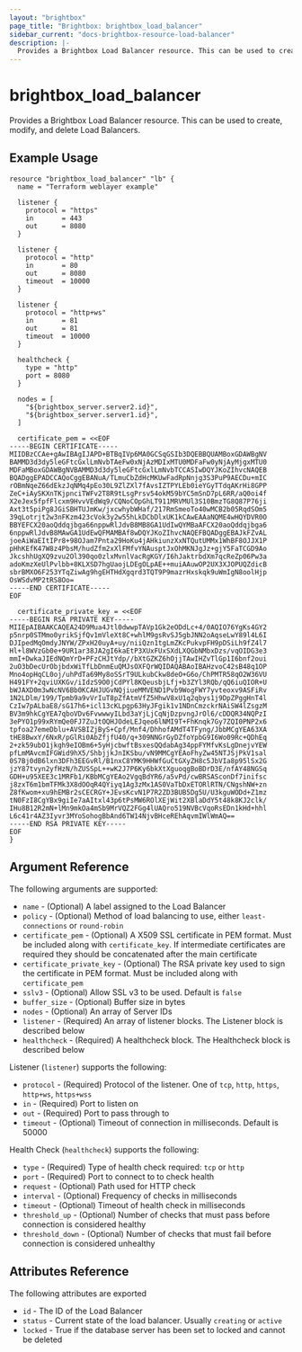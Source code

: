 ```yaml
---
layout: "brightbox"
page_title: "Brightbox: brightbox_load_balancer"
sidebar_current: "docs-brightbox-resource-load-balancer"
description: |-
  Provides a Brightbox Load Balancer resource. This can be used to create, modify, and delete Load Balancers.
---
```


# brightbox\_load\_balancer

Provides a Brightbox Load Balancer resource. This can be used to create,
modify, and delete Load Balancers.

## Example Usage

```hcl
resource "brightbox_load_balancer" "lb" {
  name = "Terraform weblayer example"

  listener {
    protocol = "https"
    in       = 443
    out      = 8080
  }

  listener {
    protocol = "http"
    in       = 80
    out      = 8080
    timeout  = 10000
  }

  listener {
    protocol = "http+ws"
    in       = 81
    out      = 81
    timeout  = 10000
  }

  healthcheck {
    type = "http"
    port = 8080
  }

  nodes = [
    "${brightbox_server.server2.id}",
    "${brightbox_server.server1.id}",
  ]

  certificate_pem = <<EOF
-----BEGIN CERTIFICATE-----
MIIDBzCCAe+gAwIBAgIJAPD+BTBqIVp6MA0GCSqGSIb3DQEBBQUAMBoxGDAWBgNV
BAMMD3d3dy5leGFtcGxlLmNvbTAeFw0xNjAzMDIxMTU0MDFaFw0yNjAyMjgxMTU0
MDFaMBoxGDAWBgNVBAMMD3d3dy5leGFtcGxlLmNvbTCCASIwDQYJKoZIhvcNAQEB
BQADggEPADCCAQoCggEBANuA/TLmuCbZdHcMKUwFadRpNnjg3S3PuP9AECDu+mIC
rOBmNqeZ66dEkzJqNMq4pEo30L9ZlZXl7fAvsIZTPYLEb0ieYGyTTdqAKrHi8GPP
ZeC+iAySKXnTKjpnciTWFv2T8R9tLsgPrsv54okM59bYC5mSnD7pL6RR/aQ0oi4f
X2eJex5fpfFlcxm9HvvVEdWq9/CQNoCOpGhLT911MRVMUl3S10BmzTG8Q87P76ji
Axt3t5piPg8JGiSBHTUJmKw/jxcwhybWHaf/217RmSmeoTo40wMCB2b05RqdSOm5
39qLotrjt2w3nFKzm423cVok3y2w55hLkDCbDlxUK1kCAwEAAaNQME4wHQYDVR0O
BBYEFCX20aoQddqjbga66nppwRlJdvB8MB8GA1UdIwQYMBaAFCX20aoQddqjbga6
6nppwRlJdvB8MAwGA1UdEwQFMAMBAf8wDQYJKoZIhvcNAQEFBQADggEBAJkFZvAL
joeAiWaEItIPr8+98OJam7Pnta29HoKu4jAHkiunzXxNTQutUMMx1WhBF8OJJX1P
pHhKEfK47W8z4PbsM/hudZfm2xXlFMfvYNAusptJxOhMKNJgJz+gjY5FaTCGD9Ao
JkcshhUgXQ9zvu2Ol390qo0zlxMvnlVacRgKGY/I6hJaktrbdXm7qcReZp06Pw3a
adoKmzXeUlPvlbb+8KLXSD7hgUaojLDEgOLpAE++muiAAuwOP2UX3XJOPUQZdicB
sbrBMXO6F253YTqZiwAg9hgEHTHdXgqrd3TQT9P9mazrHxskqk9uWmIgN8oolHjp
OsWSdvMP2tRS8Oo=
-----END CERTIFICATE-----
EOF

  certificate_private_key = <<EOF
-----BEGIN RSA PRIVATE KEY-----
MIIEpAIBAAKCAQEA24D9Mua4Jtl0dwwpTAVp1Gk2eODdLc+4/0AQIO76YgKs4GY2
p5nrp0STMmo0yrikSjfQv1mVleXt8C+whlM9gsRvSJ5gbJNN2oAqseLwY89l4L6I
DJIpedMqOmdyJNYW/ZPxH20uyA+uy/niiQzn1tgLmZKcPukvpFH9pDSiLh9fZ4l7
Hl+l8WVzGb0e+9UR1ar38JA2gI6kaEtP3XUxFUxSXdLXQGbNMbxDzs/vqOIDG3e3
mmI+DwkaJIEdNQmYrD+PFzCHJtYdp//bXtGZKZ6hOjjTAwIHZvTlGp1I6bnf2oui
2uO3bDecUrObjbdxWiTfLbDnmEuQMJsOXFQrWQIDAQABAoIBAHzvoC42sB48q1OP
Mno4opHqCL0oj/uhPdTa69My8oSSrT9ULkubCkw8deO+G6o/ChPMTR58qO2W36VU
H491FY+2qviUXKGv/iIdzS9O0jCdPYl8KQeusbjLfj+b3ZYl3RQb/qQ6iuQIOR+U
bWJAXD0m3wNcNV6Bb0KCAHJUGvNQjiueMMVEND1Pvb9WogFWY7yvteoxv9ASFiRv
1N2LDlm/199/Tpmb9a9vVrIuT8pZfAtmVfZ5HhwV8xU1q2qbys1j9DpZPggHnT4l
CzIw7pALbaE8/sG17h6+icl13cKLpgp63HyJFgik1v1NDnCmzckrNAiSW4lZsgzM
BV3m9hkCgYEA7qboVDv6FvwwwyILbd3aYjLjCqNjDzpvngJrOl6/cDDQR34NQPzI
3ePYO1p99xRYmQe0FJ7ZuJtOQHJOdeLEJqeo6lNMI9T+FhKnqk7Gy7ZQI0PNP2x6
tpfoa27emeDblu+AVSBIZjByS+Cpf/Mnf4/DhhofAMdT4TFyng/JbbMCgYEA63XA
tHE8BwxY/6NxR/pGlRi0AbZfjfU40/q+309NNGrGyDZfoYpbG9I6Wo09Rc+QDhEq
2+zk59ubO1jkgh9eIOBm6+5yHjcbwftBsxesQQdabAg34ppFYMfvKsLgDnejvYEW
pfLmMAvcmIFGWid9hX5/ShbjjkJnIKSbu/vN9MMCgYEAoFhyZw45NTJSjPkV1sal
0S7Bj0dB6lxn3DFh3EEGvRl/B1nxC8YMK9HHWfGuCtGXyZH8c5JbVIa8p95lSx2G
jzY87tvyn2yfHzN/hZUSSpL++wK2J7P6Ky6bkXtXguoqgBoBDrD3E/nfAY48NGSq
GDH+u95XEE3c1MRFb1/KBbMCgYEAo2VgqBdYR6/a5vPd/cwBRSASconDf7inifsc
j8zxT6m1bmTFMk3X8dOOqR4QYiyq1Ag3zMx1AS0VaTbDxETORlRTN/CNgshNW+zn
Z8fKwom+xu9hEMBr2sCECRGY+JEvsKcvN1P7R2ZD3BUB5Dg5U/U3kguWODd+Z1mz
tN0FzI8CgYBx9giIe7aAItxl43p6tPsMW6ROlXEjWit2XBlaDdY5t48k8KJ2clk/
IHu8B12R2mN+lMn9mkOa4mSb9MrVQZ2FGg4lUAQro519NVBcVqoRsEDn1kHd+hhl
L6c41r4AZ3Iyvr3MYoSohogBbAnd6TW14NjvBHceREhAqvmIWlWmAQ==
-----END RSA PRIVATE KEY-----
EOF
}
```

## Argument Reference

The following arguments are supported:

* `name` - (Optional) A label assigned to the Load Balancer
* `policy` - (Optional) Method of load balancing to use, either `least-connections` or `round-robin`
* `certificate_pem` - (Optional) A X509 SSL certificate in PEM format. Must be included along with `certificate_key`. If intermediate certificates are required they should be concatenated after the main certificate
* `certificate_private_key` - (Optional) The RSA private key used to sign the certificate in PEM format. Must be included along with `certificate_pem`
* `sslv3` - (Optional) Allow SSL v3 to be used. Default is `false`
* `buffer_size` - (Optional) Buffer size in bytes
* `nodes` - (Optional) An array of Server IDs
* `listener` - (Required) An array of listener blocks. The Listener block is described below
* `healthcheck` - (Required) A healthcheck block. The Healthcheck block is described below

Listener (`listener`) supports the following:
* `protocol` - (Required) Protocol of the listener. One of `tcp`, `http`, `https`, `http+ws`, `https+wss`
* `in` - (Required) Port to listen on
* `out` - (Required) Port to pass through to
* `timeout` - (Optional) Timeout of connection in milliseconds. Default is 50000

Health Check (`healthcheck`) supports the following:
* `type` - (Required) Type of health check required: `tcp` or `http`
* `port` - (Required) Port to connect to to check health
* `request` - (Optional) Path used for HTTP check
* `interval` - (Optional) Frequency of checks in milliseconds
* `timeout` - (Optional) Timeout of health check in milliseconds
* `threshold_up` - (Optional) Number of checks that must pass before connection is considered healthy
* `threshold_down` - (Optional) Number of checks that must fail before connection is considered unhealthy


## Attributes Reference

The following attributes are exported

* `id` - The ID of the Load Balancer
* `status` - Current state of the load balancer. Usually `creating` or `active`
* `locked` - True if the database server has been set to locked and cannot be deleted

